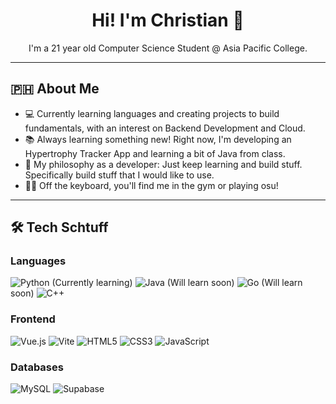 <h1 align="center">Hi! I'm Christian 👋</h1>

<p align="center">I'm a 21 year old Computer Science Student @ Asia Pacific College. </p>

---

## 🇵🇭 About Me

*   💻 Currently learning languages and creating projects to build fundamentals, with an interest on Backend Development and Cloud.
*   📚 Always learning something new! Right now, I'm developing an Hypertrophy Tracker App and learning a bit of Java from class.
*   🧠 My philosophy as a developer: Just keep learning and build stuff. Specifically build stuff that I would like to use.
*   🏋️‍♂️ Off the keyboard, you'll find me in the gym or playing osu!   
---

## 🛠️ Tech Schtuff

### Languages
<img src="https://img.shields.io/badge/Python-3776AB?style=for-the-badge&logo=python&logoColor=white" alt="Python"/>
(Currently learning) <img src="https://img.shields.io/badge/Java-007396?style=for-the-badge&logo=java&logoColor=white" alt="Java"/> 
(Will learn soon) <img src="https://img.shields.io/badge/Go-00ADD8?style=for-the-badge&logo=go&logoColor=white" alt="Go"/> 
(Will learn soon) <img src="https://img.shields.io/badge/C%2B%2B-00599C?style=for-the-badge&logo=c%2B%2B&logoColor=white" alt="C++"/> 

### Frontend
<img src="https://img.shields.io/badge/Vue.js-4FC08D?style=for-the-badge&logo=vuedotjs&logoColor=white" alt="Vue.js"/> <img src="https://img.shields.io/badge/Vite-646CFF?style=for-the-badge&logo=vite&logoColor=white" alt="Vite"/> <img src="https://img.shields.io/badge/HTML5-E34F26?style=for-the-badge&logo=html5&logoColor=white" alt="HTML5"/> <img src="https://img.shields.io/badge/CSS3-1572B6?style=for-the-badge&logo=css3&logoColor=white" alt="CSS3"/> <img src="https://img.shields.io/badge/JavaScript-F7DF1E?style=for-the-badge&logo=javascript&logoColor=black" alt="JavaScript"/>

### Databases
<img src="https://img.shields.io/badge/MySQL-4479A1?style=for-the-badge&logo=mysql&logoColor=white" alt="MySQL"/> <img src="https://img.shields.io/badge/Supabase-171E2D?style=for-the-badge&logo=supabase&logoColor=white" alt="Supabase"/>
